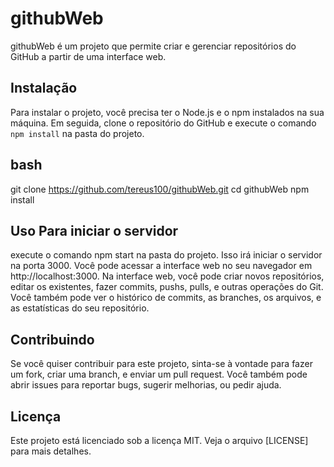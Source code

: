 # githubWeb

githubWeb é um projeto que permite criar e gerenciar repositórios do GitHub a partir de uma interface web.

## Instalação

Para instalar o projeto, você precisa ter o Node.js e o npm instalados na sua máquina. Em seguida, clone o repositório do GitHub e execute o comando `npm install` na pasta do projeto.

## bash
git clone https://github.com/tereus100/githubWeb.git
cd githubWeb
npm install

## Uso Para iniciar o servidor
execute o comando npm start na pasta do projeto. Isso irá iniciar o servidor na porta 3000. Você pode acessar a interface web no seu navegador em http://localhost:3000.
Na interface web, você pode criar novos repositórios, editar os existentes, fazer commits, pushs, pulls, e outras operações do Git. Você também pode ver o histórico de commits, as
branches, os arquivos, e as estatísticas do seu repositório.

## Contribuindo
Se você quiser contribuir para este projeto, sinta-se à vontade para fazer um fork, criar uma branch, e enviar um pull request. Você também pode abrir issues para reportar bugs, sugerir melhorias, ou pedir ajuda.

## Licença
Este projeto está licenciado sob a licença MIT. Veja o arquivo [LICENSE] para mais detalhes.
